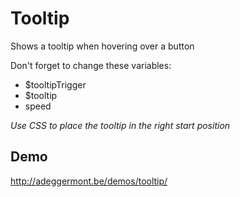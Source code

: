 # Tooltip

Shows a tooltip when hovering over a button

Don't forget to change these variables:

* $tooltipTrigger
* $tooltip
* speed

*Use CSS to place the tooltip in the right start position*

## Demo
http://adeggermont.be/demos/tooltip/